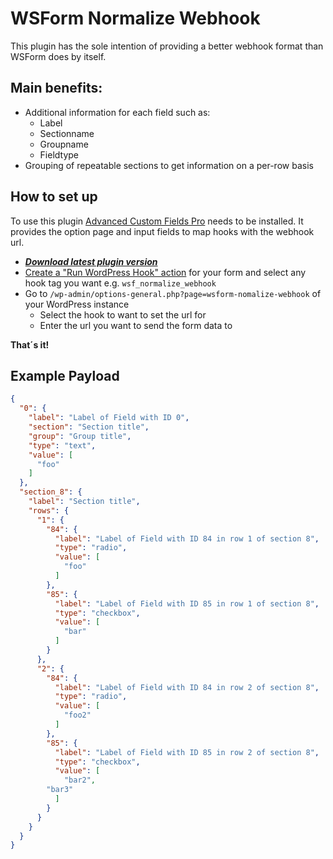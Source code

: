 
# WSForm Normalize Webhook
This plugin has the sole intention of providing a better webhook format than WSForm does by itself.

## Main benefits:
* Additional information for each field such as:
    * Label
    * Sectionname
    * Groupname
    * Fieldtype
* Grouping of repeatable sections to get information on a per-row basis

## How to set up
To use this plugin [Advanced Custom Fields Pro](https://www.advancedcustomfields.com/pro/) needs to be installed. It provides the option page and input fields to map
hooks with the webhook url.

 - _**[Download latest plugin version](https://github.com/JUVOJustin/wsform-normalize-webhook/releases/latest/download/wsform-normalize-webhook.zip)**_
 - [Create a "Run WordPress Hook" action](https://wsform.com/knowledgebase/run-wordpress-hook/) for
   your form and select any hook tag you want e.g. `wsf_normalize_webhook`
 - Go to `/wp-admin/options-general.php?page=wsform-nomalize-webhook` of your WordPress instance
	 - Select the hook to want to set the url for
	 - Enter the url you want to send the form data to

**That´s it!**

## Example Payload
```json
{
  "0": {
    "label": "Label of Field with ID 0",
    "section": "Section title",
    "group": "Group title",
    "type": "text",
    "value": [
      "foo"
    ]
  },
  "section_8": {
    "label": "Section title",
    "rows": {
      "1": {
        "84": {
          "label": "Label of Field with ID 84 in row 1 of section 8",
          "type": "radio",
          "value": [
            "foo"
          ]
        },
        "85": {
          "label": "Label of Field with ID 85 in row 1 of section 8",
          "type": "checkbox",
          "value": [
            "bar"
          ]
        }
      },
      "2": {
        "84": {
          "label": "Label of Field with ID 84 in row 2 of section 8",
          "type": "radio",
          "value": [
            "foo2"
          ]
        },
        "85": {
          "label": "Label of Field with ID 85 in row 2 of section 8",
          "type": "checkbox",
          "value": [
            "bar2",
	    "bar3"
          ]
        }
      }
    }
  }
}
```
